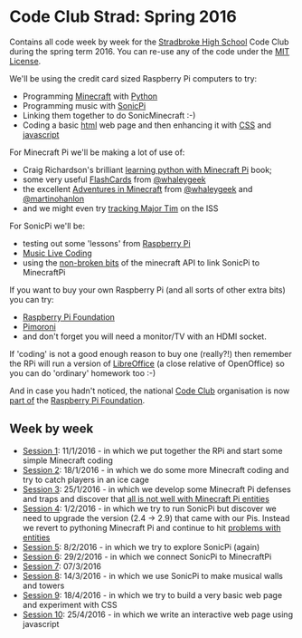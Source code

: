 # Code Club Strad: Spring 2016
Contains all code week by week for the [Stradbroke High School](http://www.stradbrokehigh.co.uk/) Code Club during the spring term 2016. You can re-use any of the code under the [MIT License](LICENSE.md).

We'll be using the credit card sized Raspberry Pi computers to try:
 * Programming [Minecraft](http://pi.minecraft.net/) with [Python](http://www.stuffaboutcode.com/p/minecraft.html)
 * Programming music with [SonicPi](http://sonic-pi.net/)
 * Linking them together to do SonicMinecraft :-)
 * Coding a basic [html](http://www.w3schools.com/html/default.asp) web page and then enhancing it with [CSS](http://www.w3schools.com/css/default.asp) and [javascript](http://www.w3schools.com/js/default.asp)

For Minecraft Pi we'll be making a lot of use of:
 * Craig Richardson's brilliant [learning python with Minecraft Pi](https://www.raspberrypi.org/blog/learning-python-using-codecademy/) book;
 * some very useful [FlashCards](http://blog.whaleygeek.co.uk/wp-content/uploads/2013/06/minecraftPi-flashcards.pdf) from [@whaleygeek](https://twitter.com/whaleygeek)
 * the excellent [Adventures in Minecraft](http://www.stuffaboutcode.com/p/adventures-in-minecraft.html) from [@whaleygeek](https://twitter.com/whaleygeek) and [@martinohanlon](https://twitter.com/martinohanlon)
 * and we might even try [tracking Major Tim](https://damianmooney.wordpress.com/2016/02/16/raspberry-pi-minecraft-iss-tracker/) on the ISS

For SonicPi we'll be:
 * testing out some 'lessons' from [Raspberry Pi](https://www.raspberrypi.org/learning/sonic-pi-lessons/lessons/)
 * [Music Live Coding](http://www.sonicpiliveandcoding.com/)
 * using the [non-broken bits](MinecraftPi_entity_issues.md) of the minecraft API to link SonicPi to MinecraftPi

If you want to buy your own Raspberry Pi (and all sorts of other extra bits) you can try:
 * [Raspberry Pi Foundation](https://www.raspberrypi.org/products/)
 * [Pimoroni](https://shop.pimoroni.com/collections/raspberry-pi)
 * and don't forget you will need a monitor/TV with an HDMI socket.

If 'coding' is not a good enough reason to buy one (really?!) then remember the RPi will run a version of [LibreOffice](http://www.raspberryconnect.com/officesoftware/item/125-libreoffice-raspberry-pi) (a close relative of OpenOffice) so you can do 'ordinary' homework too :-)

And in case you hadn't noticed, the national [Code Club](https://www.codeclub.org.uk/) organisation is now [part of](https://www.raspberrypi.org/blog/putting-a-code-club-in-every-community/) the [Raspberry Pi Foundation](https://www.raspberrypi.org).

## Week by week
 * [Session 1](2016_01_11_session_1): 11/1/2016 - in which we put together the RPi and start some simple Minecraft coding
 * [Session 2](2016_01_18_session_2): 18/1/2016 - in which we do some more Minecraft coding and try to catch players in an ice cage
 * [Session 3](2016_01_25_session_3): 25/1/2016 - in which we develop some Minecraft Pi defenses and traps and discover that [all is not well with Minecraft Pi entities](MinecraftPi_entity_issues.md)
 * [Session 4](2016_02_01_session_4): 1/2/2016 - in which we try to run SonicPi but discover we need to upgrade the version (2.4 -> 2.9) that came with our Pis. Instead we revert to pythoning Minecraft Pi and continue to hit [problems with entities](MinecraftPi_entity_issues.md)
 * [Session 5](2016_02_08_session_5): 8/2/2016 - in which we try to explore SonicPi (again)
 * [Session 6](2016_02_29_session_6): 29/2/2016 - in which we connect SonicPi to MinecraftPi
 * [Session 7](2016_02_29_session_7): 07/3/2016 
 * [Session 8](2016_03_14_session_8): 14/3/2016 - in which we use SonicPi to make musical walls and towers
 * [Session 9](2016_04_18_session_9): 18/4/2016 - in which we try to build a very basic web page and experiment with CSS
 * [Session 10](2016_04_25_session_10): 25/4/2016 - in which we write an interactive web page using javascript

